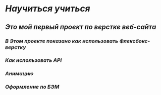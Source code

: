 # *Научиться учиться*
## *Это мой первый проект по верстке веб-сайта*
### *В Этом проекте показано как использовать Флексбокс-верстку*
### *Как использовать API*
### *Анимацию*
### *Оформление по БЭМ*

